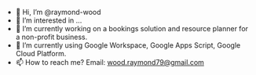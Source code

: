- 👋 Hi, I’m @raymond-wood
- 👀 I’m interested in ...
- 🌱 I’m currently working on a bookings solution and resource planner for a non-profit business.
- 💞️ I’m currently using Google Workspace, Google Apps Script, Google Cloud Platform.
- 📫 How to reach me? Email: wood.raymond79@gmail.com

<!---
raymond-wood/raymond-wood is a ✨ special ✨ repository because its `README.md` (this file) appears on your GitHub profile.
You can click the Preview link to take a look at your changes.
--->
